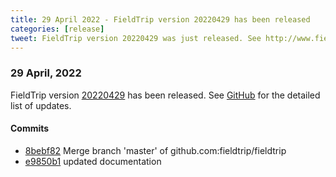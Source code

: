 ```yaml
---
title: 29 April 2022 - FieldTrip version 20220429 has been released
categories: [release]
tweet: FieldTrip version 20220429 was just released. See http://www.fieldtriptoolbox.org/#29-april-2022
---
```


### 29 April, 2022

FieldTrip version [20220429](http://github.com/fieldtrip/fieldtrip/releases/tag/20220429) has been released.
See [GitHub](https://github.com/fieldtrip/fieldtrip/compare/20220426...20220429) for the detailed list of updates.

#### Commits

- [8bebf82](http://github.com/fieldtrip/fieldtrip/commit/8bebf82) Merge branch 'master' of github.com:fieldtrip/fieldtrip
- [e9850b1](http://github.com/fieldtrip/fieldtrip/commit/e9850b1) updated documentation
